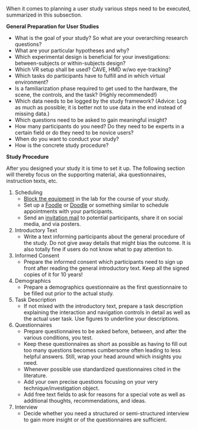 When it comes to planning a user study various steps need to be executed, summarized in this subsection.

**General Preparation for User Studies**
- What is the goal of your study? So what are your overarching research questions?
- What are your particular hypotheses and why?
- Which experimental design is beneficial for your investigations: between-subjects or within-subjects design?
- Which VR setup shall be used? CAVE, HMD w/wo eye-tracking?
- Which tasks do participants have to fulfill and in which virtual environment? 
- Is a familiarization phase required to get used to the hardware, the scene, the controls, and the task? (Highly recommended!)
- Which data needs to be logged by the study framework? (Advice: Log as much as possible; it is better not to use data in the end instead of missing data.)
- Which questions need to be asked to gain meaningful insight?
- How many participants do you need? Do they need to be experts in a certain field or do they need to be novice users?
- When do you want to conduct your study?
- How is the concrete study procedure?


**Study Procedure**

After you designed your study it is time to set it up. The following section will thereby focus on the supporting material, aka questionnaires, instruction texts, etc.

1. Scheduling
   - [Block the equipment](https://rwth-aachen.sciebo.de/f/4542196192) in the lab for the course of your study.
   - Set up a [Foodle](https://terminplaner6.dfn.de/en) or [Doodle](https://doodle.com/en/) or something similar to schedule appointments with your participants.
   - Send an [invitation mail](StudyProcedure/Invitation) to potential participants, share it on social media, and via posters.
2. Introductory Text
   - Write a text informing participants about the general procedure of the study. Do not give away details that might bias the outcome. It is also totally fine if users do not know what to pay attention to.
3. Informed Consent
   - Prepare the informed consent which participants need to sign up front after reading the general introductory text. Keep all the signed copies of it for 10 years!
4. Demographics
   - Prepare a demographics questionnaire as the first questionnaire to be filled out prior to the actual study.
5. Task Description
   - If not mixed with the introductory text, prepare a task description explaining the interaction and navigation controls in detail as well as the actual user task. Use figures to underline your descriptions.
6. Questionnaires
   - Prepare questionnaires to be asked before, between, and after the various conditions, you test.
   - Keep these questionnaires as short as possible as having to fill out too many questions becomes cumbersome often leading to less helpful answers. Still, wrap your head around which insights you need. 
   - Whenever possible use standardized questionnaires cited in the literature. 
   - Add your own precise questions focusing on your very technique/investigation object. 
   - Add free text fields to ask for reasons for a special vote as well as additional thoughts, recommendations, and ideas.
7. Interview
    -  Decide whether you need a structured or semi-structured interview to gain more insight or of the questionnaires are sufficient.